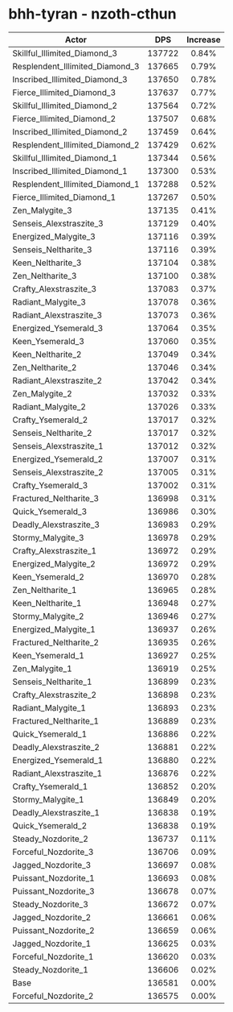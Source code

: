 # bhh-tyran - nzoth-cthun
| Actor | DPS | Increase |
|---|:---:|:---:|
|Skillful_Illimited_Diamond_3|137722|0.84%|
|Resplendent_Illimited_Diamond_3|137665|0.79%|
|Inscribed_Illimited_Diamond_3|137650|0.78%|
|Fierce_Illimited_Diamond_3|137637|0.77%|
|Skillful_Illimited_Diamond_2|137564|0.72%|
|Fierce_Illimited_Diamond_2|137507|0.68%|
|Inscribed_Illimited_Diamond_2|137459|0.64%|
|Resplendent_Illimited_Diamond_2|137429|0.62%|
|Skillful_Illimited_Diamond_1|137344|0.56%|
|Inscribed_Illimited_Diamond_1|137300|0.53%|
|Resplendent_Illimited_Diamond_1|137288|0.52%|
|Fierce_Illimited_Diamond_1|137267|0.50%|
|Zen_Malygite_3|137135|0.41%|
|Senseis_Alexstraszite_3|137129|0.40%|
|Energized_Malygite_3|137116|0.39%|
|Senseis_Neltharite_3|137116|0.39%|
|Keen_Neltharite_3|137104|0.38%|
|Zen_Neltharite_3|137100|0.38%|
|Crafty_Alexstraszite_3|137083|0.37%|
|Radiant_Malygite_3|137078|0.36%|
|Radiant_Alexstraszite_3|137073|0.36%|
|Energized_Ysemerald_3|137064|0.35%|
|Keen_Ysemerald_3|137060|0.35%|
|Keen_Neltharite_2|137049|0.34%|
|Zen_Neltharite_2|137046|0.34%|
|Radiant_Alexstraszite_2|137042|0.34%|
|Zen_Malygite_2|137032|0.33%|
|Radiant_Malygite_2|137026|0.33%|
|Crafty_Ysemerald_2|137017|0.32%|
|Senseis_Neltharite_2|137017|0.32%|
|Senseis_Alexstraszite_1|137012|0.32%|
|Energized_Ysemerald_2|137007|0.31%|
|Senseis_Alexstraszite_2|137005|0.31%|
|Crafty_Ysemerald_3|137002|0.31%|
|Fractured_Neltharite_3|136998|0.31%|
|Quick_Ysemerald_3|136986|0.30%|
|Deadly_Alexstraszite_3|136983|0.29%|
|Stormy_Malygite_3|136978|0.29%|
|Crafty_Alexstraszite_1|136972|0.29%|
|Energized_Malygite_2|136972|0.29%|
|Keen_Ysemerald_2|136970|0.28%|
|Zen_Neltharite_1|136965|0.28%|
|Keen_Neltharite_1|136948|0.27%|
|Stormy_Malygite_2|136946|0.27%|
|Energized_Malygite_1|136937|0.26%|
|Fractured_Neltharite_2|136935|0.26%|
|Keen_Ysemerald_1|136927|0.25%|
|Zen_Malygite_1|136919|0.25%|
|Senseis_Neltharite_1|136899|0.23%|
|Crafty_Alexstraszite_2|136898|0.23%|
|Radiant_Malygite_1|136893|0.23%|
|Fractured_Neltharite_1|136889|0.23%|
|Quick_Ysemerald_1|136886|0.22%|
|Deadly_Alexstraszite_2|136881|0.22%|
|Energized_Ysemerald_1|136880|0.22%|
|Radiant_Alexstraszite_1|136876|0.22%|
|Crafty_Ysemerald_1|136852|0.20%|
|Stormy_Malygite_1|136849|0.20%|
|Deadly_Alexstraszite_1|136838|0.19%|
|Quick_Ysemerald_2|136838|0.19%|
|Steady_Nozdorite_2|136737|0.11%|
|Forceful_Nozdorite_3|136706|0.09%|
|Jagged_Nozdorite_3|136697|0.08%|
|Puissant_Nozdorite_1|136693|0.08%|
|Puissant_Nozdorite_3|136678|0.07%|
|Steady_Nozdorite_3|136672|0.07%|
|Jagged_Nozdorite_2|136661|0.06%|
|Puissant_Nozdorite_2|136659|0.06%|
|Jagged_Nozdorite_1|136625|0.03%|
|Forceful_Nozdorite_1|136620|0.03%|
|Steady_Nozdorite_1|136606|0.02%|
|Base|136581|0.00%|
|Forceful_Nozdorite_2|136575|0.00%|
